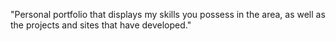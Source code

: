 "Personal portfolio that displays my skills you possess in the area, as well as the projects and sites that have developed."
